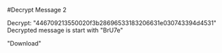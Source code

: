 #Decrypt Message 2

Decrypt: "446709213550020f3b28696533183206631e030743394d4531"</br>
Decrypted message is start with "BrU7e"</br>

"Download"
